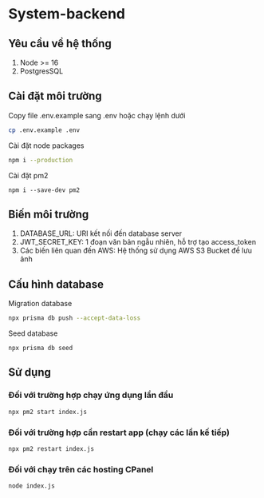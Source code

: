 # System-backend

## Yêu cầu về hệ thống
1. Node >= 16
2. PostgresSQL

## Cài đặt môi trường

Copy file .env.example sang .env hoặc chạy lệnh dưới
```bash
cp .env.example .env
```

Cài đặt node packages
```bash
npm i --production
```

Cài đặt pm2
```
npm i --save-dev pm2
```

## Biến môi trường
1. DATABASE_URL: URI kết nối đến database server
2. JWT_SECRET_KEY: 1 đoạn văn bản ngẫu nhiên, hỗ trợ tạo access_token
3. Các biến liên quan đến AWS: Hệ thống sử dụng AWS S3 Bucket để lưu ảnh

## Cấu hình database

Migration database
```bash
npx prisma db push --accept-data-loss
```

Seed database
```
npx prisma db seed
```

## Sử dụng
### Đối với trường hợp chạy ứng dụng lần đầu
```bash
npx pm2 start index.js
```
### Đối với trường hợp cần restart app (chạy các lần kế tiếp)
```bash
npx pm2 restart index.js
```
### Đối với chạy trên các hosting CPanel
```bash
node index.js
```